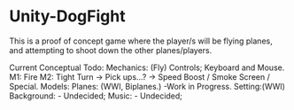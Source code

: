 # Unity-DogFight

This is a proof of concept game where the player/s will be flying planes, and attempting to shoot down the other planes/players.


Current Conceptual Todo:
  Mechanics: (Fly)
    Controls; Keyboard and Mouse.
      M1: Fire
      M2: Tight Turn  -> Pick ups...? -> Speed Boost / Smoke Screen / Special.
  Models:
    Planes: (WWI, Biplanes.)
      -Work in Progress.
  Setting:(WWI)
    Background:
      - Undecided;
    Music:
      - Undecided;
